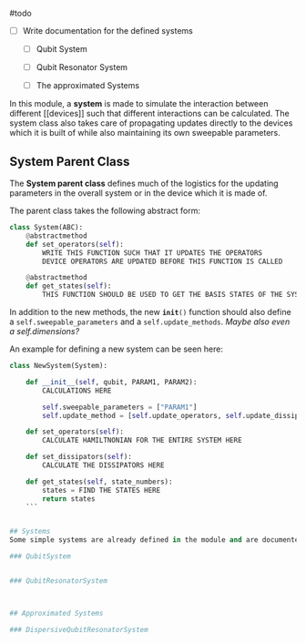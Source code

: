 #todo 
- [ ] Write documentation for the defined systems
	- [ ] Qubit System
	- [ ] Qubit Resonator System
	- [ ] The approximated Systems


In this module, a **system** is made to simulate the interaction between different [[devices]] such that different interactions can be calculated. The system class also takes care of propagating updates directly to the devices which it is built of while also maintaining its own sweepable parameters.


## System Parent Class
The **System parent class** defines much of the logistics for the updating parameters in the overall system or in the device which it is made of. 

The parent class takes the following abstract form:

```python
class System(ABC):
    @abstractmethod
    def set_operators(self):
		WRITE THIS FUNCTION SUCH THAT IT UPDATES THE OPERATORS
		DEVICE OPERATORS ARE UPDATED BEFORE THIS FUNCTION IS CALLED

    @abstractmethod
    def get_states(self):
        THIS FUNCTION SHOULD BE USED TO GET THE BASIS STATES OF THE SYSTEM
```

In addition to the new methods, the new <code>__init__()</code> function should also define a <code>self.sweepable_parameters</code> and a <code>self.update_methods</code>. _Maybe also even a self.dimensions?_

An example for defining a new system can be seen here:


```python
class NewSystem(System):

	def __init__(self, qubit, PARAM1, PARAM2):
		CALCULATIONS HERE

		self.sweepable_parameters = ["PARAM1"]
		self.update_method = [self.update_operators, self.update_dissipators]

	def set_operators(self):
		CALCULATE HAMILTNONIAN FOR THE ENTIRE SYSTEM HERE

	def set_dissipators(self):
		CALCULATE THE DISSIPATORS HERE

	def get_states(self, state_numbers):
		states = FIND THE STATES HERE
		return states
	```


## Systems
Some simple systems are already defined in the module and are documented below. Some systems are approximation of these systems and will be found in the new section.

### QubitSystem


### QubitResonatorSystem



## Approximated Systems

### DispersiveQubitResonatorSystem